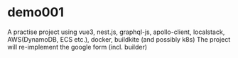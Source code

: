 # demo001
A practise project using vue3, nest.js, graphql-js, apollo-client, localstack, AWS(DynamoDB, ECS etc.), docker, buildkite (and possibly k8s)
The project will re-implement the google form (incl. builder)
